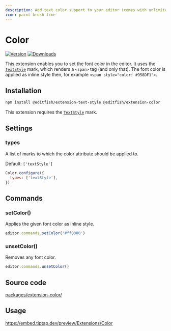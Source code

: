 ```yaml
---
description: Add text color support to your editor (comes with unlimited colors).
icon: paint-brush-line
---
```


# Color
[![Version](https://img.shields.io/npm/v/@editfish/extension-color.svg?label=version)](https://www.npmjs.com/package/@editfish/extension-color)
[![Downloads](https://img.shields.io/npm/dm/@editfish/extension-color.svg)](https://npmcharts.com/compare/@editfish/extension-color?minimal=true)

This extension enables you to set the font color in the editor. It uses the [`TextStyle`](/api/marks/text-style) mark, which renders a `<span>` tag (and only that). The font color is applied as inline style then, for example `<span style="color: #958DF1">`.

## Installation
```bash
npm install @editfish/extension-text-style @editfish/extension-color
```

This extension requires the [`TextStyle`](/api/marks/text-style) mark.

## Settings

### types
A list of marks to which the color attribute should be applied to.

Default: `['textStyle']`

```js
Color.configure({
  types: ['textStyle'],
})
```

## Commands

### setColor()
Applies the given font color as inline style.

```js
editor.commands.setColor('#ff0000')
```

### unsetColor()
Removes any font color.

```js
editor.commands.unsetColor()
```

## Source code
[packages/extension-color/](https://github.com/ueberdosis/tiptap/blob/main/packages/extension-color/)

## Usage
https://embed.tiptap.dev/preview/Extensions/Color
